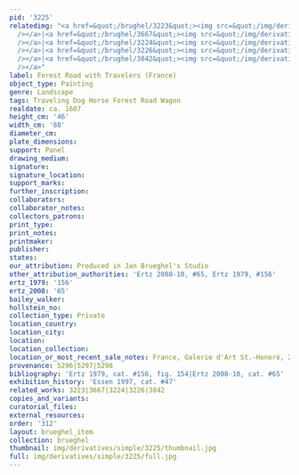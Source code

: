 ```yaml
---
pid: '3225'
relatedimg: "<a href=&quot;/brughel/3223&quot;><img src=&quot;/img/derivatives/simple/3223/thumbnail.jpg&quot;
  /></a>|<a href=&quot;/brughel/3667&quot;><img src=&quot;/img/derivatives/simple/3667/thumbnail.jpg&quot;
  /></a>|<a href=&quot;/brughel/3224&quot;><img src=&quot;/img/derivatives/simple/3224/thumbnail.jpg&quot;
  /></a>|<a href=&quot;/brughel/3226&quot;><img src=&quot;/img/derivatives/simple/3226/thumbnail.jpg&quot;
  /></a>|<a href=&quot;/brughel/3842&quot;><img src=&quot;/img/derivatives/simple/3842/thumbnail.jpg&quot;
  /></a>"
label: Forest Road with Travelers (France)
object_type: Painting
genre: Landscape
tags: Traveling Dog Horse Forest Road Wagon
realdate: ca. 1607
height_cm: '46'
width_cm: '88'
diameter_cm: 
plate_dimensions: 
support: Panel
drawing_medium: 
signature: 
signature_location: 
support_marks: 
further_inscription: 
collaborators: 
collaborator_notes: 
collectors_patrons: 
print_type: 
print_notes: 
printmaker: 
publisher: 
states: 
our_attribution: Produced in Jan Brueghel's Studio
other_attribution_authorities: 'Ertz 2008-10, #65, Ertz 1979, #156'
ertz_1979: '156'
ertz_2008: '65'
bailey_walker: 
hollstein_no: 
collection_type: Private
location_country: 
location_city: 
location: 
location_collection: 
location_or_most_recent_sale_notes: France, Galerie d'Art St.-Honoré, 2012
provenance: 5296|5297|5298
bibliography: 'Ertz 1979, cat. #156, fig. 154|Ertz 2008-10, cat. #65'
exhibition_history: 'Essen 1997, cat. #47'
related_works: 3223|3667|3224|3226|3842
copies_and_variants: 
curatorial_files: 
external_resources: 
order: '312'
layout: brueghel_item
collection: brueghel
thumbnail: img/derivatives/simple/3225/thumbnail.jpg
full: img/derivatives/simple/3225/full.jpg
---
```

